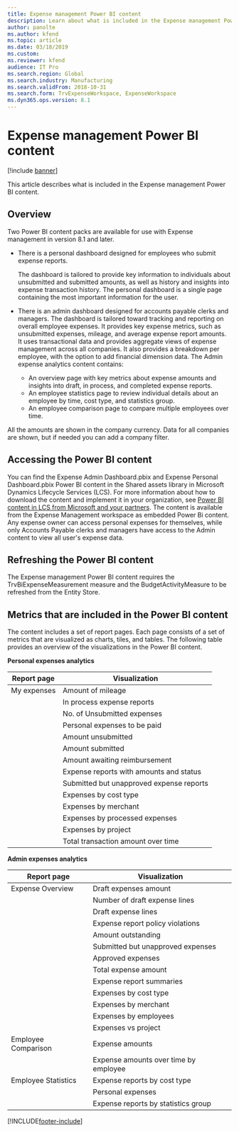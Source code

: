 ```yaml
---
title: Expense management Power BI content
description: Learn about what is included in the Expense management Power BI content pack, including a table for metrics that are included in the Power BI content.
author: panolte
ms.author: kfend
ms.topic: article
ms.date: 03/18/2019
ms.custom:
ms.reviewer: kfend
audience: IT Pro
ms.search.region: Global
ms.search.industry: Manufacturing
ms.search.validFrom: 2018-10-31
ms.search.form: TrvExpenseWorkspace, ExpenseWorkspace
ms.dyn365.ops.version: 8.1
---
```


# Expense management Power BI content

[!include [banner](../includes/banner.md)]

This article describes what is included in the Expense management Power BI content. 

## Overview
Two Power BI content packs are available for use with Expense management in version 8.1 and later. 
- There is a personal dashboard designed for employees who submit expense reports. 

  The dashboard is tailored to provide key information to individuals about unsubmitted and submitted amounts, as well as history and insights into expense transaction history. The personal dashboard is a single page containing the most important information for the user.

- There is an admin dashboard designed for accounts payable clerks and managers. The dashboard is tailored toward tracking and reporting on overall employee expenses. It provides key expense metrics, such as unsubmitted expenses, mileage, and average expense report amounts. It uses transactional data and provides aggregate views of expense management across all companies. It also provides a breakdown per employee, with the option to add financial dimension data. The Admin expense analytics content contains: 
  - An overview page with key metrics about expense amounts and insights into draft, in process, and completed expense reports. 
  - An employee statistics page to review individual details about an employee by time, cost type, and statistics group. 
  - An employee comparison page to compare multiple employees over time. 

All the amounts are shown in the company currency. Data for all companies are shown, but if needed you can add a company filter. 

## Accessing the Power BI content
You can find the Expense Admin Dashboard.pbix and Expense Personal Dashboard.pbix Power BI content in the Shared assets library in Microsoft Dynamics Lifecycle Services (LCS). For more information about how to download the content and implement it in your organization, see [Power BI content in LCS from Microsoft and your partners](/archive/blogs/dynamicsaxbi/power-bi-content-from-microsoft-and-your-partners).
The content is available from the Expense Management workspace as embedded Power Bi content. Any expense owner can access personal expenses for themselves, while only Accounts Payable clerks and managers have access to the Admin content to view all user's expense data.

## Refreshing the Power BI content
The Expense management Power BI content requires the TrvBiExpenseMeasurement measure and the BudgetActivityMeasure to be refreshed from the Entity Store. 

## Metrics that are included in the Power BI content
The content includes a set of report pages. Each page consists of a set of metrics that are visualized as charts, tiles, and tables. The following table provides an overview of the visualizations in the Power BI content.

**Personal expenses analytics**

| Report page | Visualization                             |
|-------------|-------------------------------------------|
| My expenses | Amount of mileage                         |
|             | In process expense reports                |
|             | No. of Unsubmitted expenses               |
|             | Personal expenses to be paid              |
|             |	Amount unsubmitted                        |
|             | Amount submitted                          |
|             | Amount awaiting reimbursement             |
|             | Expense reports with amounts and status   |
|             | Submitted but unapproved expense reports  |
|             | Expenses by cost type                     |
|             | Expenses by merchant                      |
|             | Expenses by processed expenses            |
|             | Expenses by project                       |
|             | Total transaction amount over time        |

**Admin expenses analytics**

| Report page         | Visualization                           |           
|---------------------|-----------------------------------------|
| Expense Overview    | Draft expenses amount                   |
|                     | Number of draft expense lines           |
|                     | Draft expense lines                     |
|                     | Expense report policy violations        |
|                     | Amount outstanding                      |
|                     | Submitted but unapproved expenses       |
|                     | Approved expenses                       |
|                     | Total expense amount                    |
|                     | Expense report summaries                |
|                     | Expenses by cost type                   |
|                     | Expenses by merchant                    |
|                     | Expenses by employees                   |
|                     | Expenses vs project                     |
| Employee Comparison |	Expense amounts                         |
|                     | Expense amounts over time by employee   |
| Employee Statistics | Expense reports by cost type            |
|                     | Personal expenses                       |
|                     | Expense reports by statistics group     |


[!INCLUDE[footer-include](../../../includes/footer-banner.md)]

